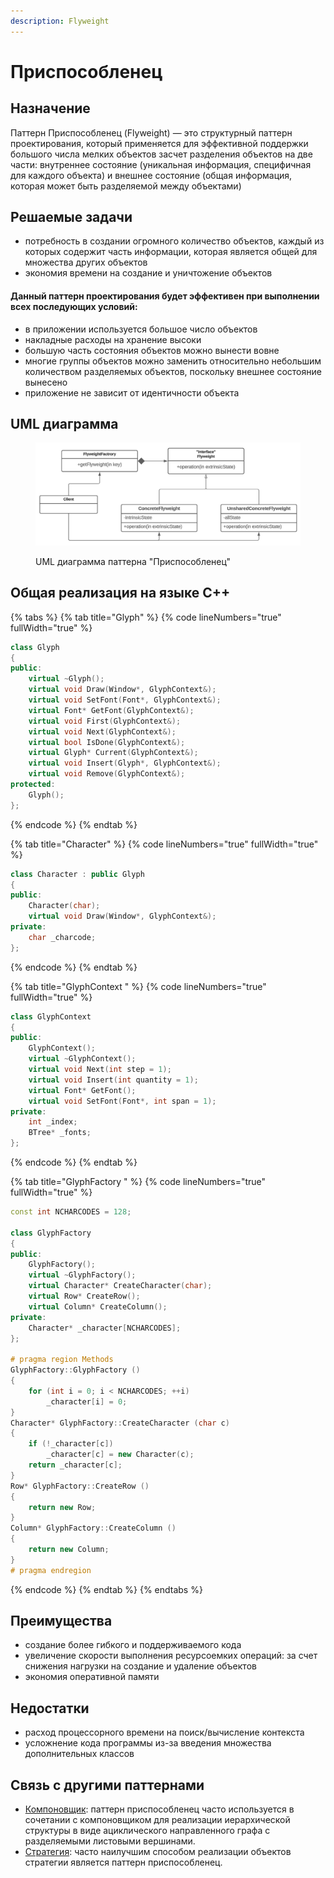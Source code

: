 ```yaml
---
description: Flyweight
---
```


# Приспособленец

## Назначение

Паттерн Приспособленец (Flyweight) — это структурный паттерн проектирования, который применяется для эффективной поддержки большого числа мелких объектов засчет разделения объектов на две части: внутреннее состояние (уникальная информация, специфичная для каждого объекта) и внешнее состояние (общая информация, которая может быть разделяемой между объектами)

## Решаемые задачи

* потребность в создании огромного количество объектов, каждый из которых содержит часть информации, которая является общей для множества других объектов
* экономия времени на создание и уничтожение объектов

#### Данный паттерн проектирования будет эффективен при выполнении всех последующих условий:

* в приложении используется большое число объектов
* накладные расходы на хранение высоки
* большую часть состояния объектов можно вынести вовне
* многие группы объектов можно заменить относительно небольшим количеством разделяемых объектов, поскольку внешнее состояние вынесено
* приложение не зависит от идентичности объекта

## UML диаграмма

<div data-full-width="true">

<figure><img src="../../.gitbook/assets/flyweight_white.png" alt=""><figcaption><p>UML диаграмма паттерна "Приспособленец"</p></figcaption></figure>

</div>

## Общая реализация на языке С++

{% tabs %}
{% tab title="Glyph" %}
{% code lineNumbers="true" fullWidth="true" %}
```cpp
class Glyph 
{
public:
    virtual ~Glyph();
    virtual void Draw(Window*, GlyphContext&);
    virtual void SetFont(Font*, GlyphContext&);
    virtual Font* GetFont(GlyphContext&);
    virtual void First(GlyphContext&);
    virtual void Next(GlyphContext&);
    virtual bool IsDone(GlyphContext&);
    virtual Glyph* Current(GlyphContext&);
    virtual void Insert(Glyph*, GlyphContext&);
    virtual void Remove(GlyphContext&);
protected:
    Glyph();
};
```
{% endcode %}
{% endtab %}

{% tab title="Character" %}
{% code lineNumbers="true" fullWidth="true" %}
```cpp
class Character : public Glyph 
{
public:
    Character(char);
    virtual void Draw(Window*, GlyphContext&);
private:
    char _charcode;
};
```
{% endcode %}
{% endtab %}

{% tab title="GlyphContext " %}
{% code lineNumbers="true" fullWidth="true" %}
```cpp
class GlyphContext 
{
public:
    GlyphContext();
    virtual ~GlyphContext();
    virtual void Next(int step = 1);
    virtual void Insert(int quantity = 1);
    virtual Font* GetFont();
    virtual void SetFont(Font*, int span = 1);
private:
    int _index;
    BTree* _fonts;
};
```
{% endcode %}
{% endtab %}

{% tab title="GlyphFactory " %}
{% code lineNumbers="true" fullWidth="true" %}
```cpp
const int NCHARCODES = 128;

class GlyphFactory 
{
public:
    GlyphFactory();
    virtual ~GlyphFactory();
    virtual Character* CreateCharacter(char);
    virtual Row* CreateRow();
    virtual Column* CreateColumn();
private:
    Character* _character[NCHARCODES];
};

# pragma region Methods
GlyphFactory::GlyphFactory () 
{
    for (int i = 0; i < NCHARCODES; ++i) 
        _character[i] = 0;
}
Character* GlyphFactory::CreateCharacter (char c) 
{
    if (!_character[c]) 
        _character[c] = new Character(c);
    return _character[c];
}
Row* GlyphFactory::CreateRow () 
{
    return new Row;
}
Column* GlyphFactory::CreateColumn () 
{
    return new Column;
}
# pragma endregion
```
{% endcode %}
{% endtab %}
{% endtabs %}

## Преимущества

* создание более гибкого и поддерживаемого кода
* увеличение скорости выполнения ресурсоемких операций: за счет снижения нагрузки на создание и удаление объектов
* экономия оперативной памяти

## Недостатки

* расход процессорного времени на поиск/вычисление контекста
* усложнение кода программы из-за введения множества дополнительных классов

## Связь с другими паттернами

* [Компоновщик](composite.md): паттерн приспособленец часто используется в сочетании с компоновщиком для реализации иерархической структуры в виде ациклического направленного графа с разделяемыми листовыми вершинами.
* [Стратегия](../behavioral-patterns/strategy.md): часто наилучшим способом реализации объектов стратегии является паттерн приспособленец.
